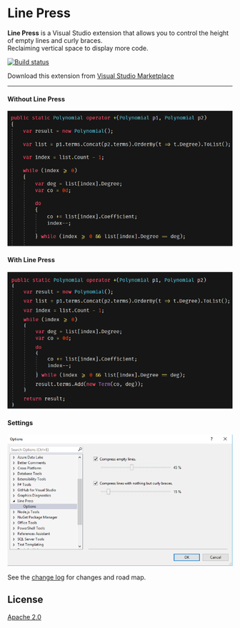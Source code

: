 # Line Press

**Line Press** is a Visual Studio extension that allows you to control the height of empty lines and curly braces. 
<br/>Reclaiming vertical space to display more code.

<!-- Replace this badge with your own-->
[![Build status](https://ci.appveyor.com/api/projects/status/hv6uyc059rqbc6fj?svg=true)](https://ci.appveyor.com/project/madskristensen/extensibilitytools)

<!-- Update the VS Gallery link after you upload the VSIX-->
Download this extension from [Visual Studio Marketplace](https://visualstudiogallery.msdn.microsoft.com/[GuidFromGallery])


---------------------------------------


#### Without Line Press
![Sample1](screenshots/Before.png)


#### With Line Press
![Sample1](screenshots/After.png)


#### Settings
![Sample1](screenshots/Settings.png)



See the [change log](CHANGELOG.md) for changes and road map.


## License
[Apache 2.0](LICENSE)